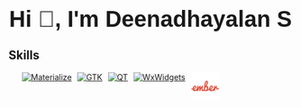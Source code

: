 <h1 align="center" style="
        font-weight: bold;
        font-style: normal;
        font-size: 40px;
        margin-bottom: 20px;
        text-align: center;
        font-family:Verdana, Geneva, Tahoma, sans-serif;
        ">Hi 👋, I'm Deenadhayalan S</h1>

<h2>Skills</h2><ul style="list-style: none;"><div style="display: flex; flex-wrap: wrap; width: 100%; justify-content: flex-start; gap: 10px;"><li><a href="https://materializecss.com/" target="_blank" cursor:="" pointer;=""><img src="https://raw.githubusercontent.com/prplx/svg-logos/5585531d45d294869c4eaab4d7cf2e9c167710a9/svg/materialize.svg" alt="Materialize" width="50px" height="50px"></a></li>
<li><a href="https://www.gtk.org/docs/" target="_blank" cursor:="" pointer;=""><img src="https://upload.wikimedia.org/wikipedia/commons/7/71/GTK_logo.svg" alt="GTK" width="50px" height="50px"></a></li>
<li><a href="https://doc.qt.io/" target="_blank" cursor:="" pointer;=""><img src="https://upload.wikimedia.org/wikipedia/commons/0/0b/Qt_logo_2016.svg" alt="QT" width="50px" height="50px"></a></li>
<li><a href="https://docs.wxwidgets.org/3.2/" target="_blank" cursor:="" pointer;=""><img src="https://upload.wikimedia.org/wikipedia/commons/b/bb/WxWidgets.svg" alt="WxWidgets" width="50px" height="50px"></a></li>
<li><a href="https://guides.emberjs.com/release/" target="_blank" cursor:="" pointer;=""><img src="https://raw.githubusercontent.com/devicons/devicon/master/icons/ember/ember-original-wordmark.svg" alt="Ember" width="50px" height="50px"></a></li>
</div></ul>
